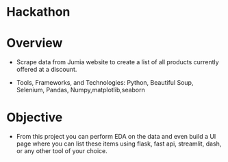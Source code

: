# Hackathon

# Overview

- Scrape data from Jumia website to create a list of all products currently offered at a discount.

- Tools, Frameworks, and Technologies: Python, Beautiful Soup, Selenium, Pandas, Numpy,matplotlib,seaborn

# Objective

- From this project you can perform EDA on the data and even build a UI page where you can list these items using flask, fast api, streamlit, dash, or any other tool of your choice.
